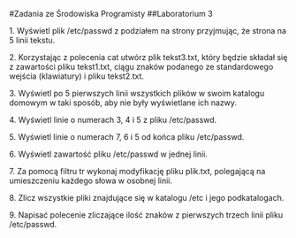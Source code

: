 #Zadania ze Środowiska Programisty
##Laboratorium 3

1\. Wyświetl plik /etc/passwd z podziałem na strony przyjmując, że strona na 5 linii tekstu.


2\. Korzystając z polecenia cat utwórz plik tekst3.txt, który będzie składał się z zawartości pliku tekst1.txt, ciągu znaków podanego ze standardowego wejścia (klawiatury) i pliku tekst2.txt.


3\. Wyświetl po 5 pierwszych linii wszystkich plików w swoim katalogu domowym w taki sposób, aby nie były wyświetlane ich nazwy.


4\. Wyświetl linie o numerach 3, 4 i 5 z pliku /etc/passwd.


5\. Wyświetl linie o numerach 7, 6 i 5 od końca pliku /etc/passwd.


6\. Wyświetl zawartość pliku /etc/passwd w jednej linii.


7\. Za pomocą filtru tr wykonaj modyfikację pliku plik.txt, polegającą na umieszczeniu każdego słowa w osobnej linii.


8\. Zlicz wszystkie pliki znajdujące się w katalogu /etc i jego podkatalogach.


9\. Napisać polecenie zliczające ilość znaków z pierwszych trzech linii pliku /etc/passwd.
